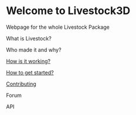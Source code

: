 # Welcome to Livestock3D
Webpage for the whole Livestock Package

What is Livestock?

Who made it and why?

[How is it working?](../master/how_is_it_working.md)

[How to get started?](../master/getstarted,md)

[Contributing](../master/contributing.md)

Forum

API
